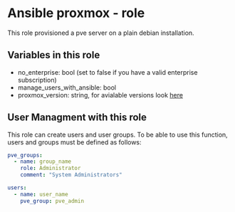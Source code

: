 # Ansible proxmox - role

This role provisioned a pve server on a plain debian installation.

## Variables in this role

* no_enterprise: bool (set to false if you have a valid enterprise subscription)
* manage_users_with_ansible: bool
* proxmox_version: string, for avialable versions look [here](http://download.proxmox.com/debian/pve/dists/stretch/pve-no-subscription/binary-amd64/)

## User Managment with this role

This role can create users and user groups. To be able to use this function, users and groups must be defined as follows:

```yaml
pve_groups:
  - name: group_name
    role: Administrator
    comment: "System Administrators"

users:
  - name: user_name
    pve_group: pve_admin
```